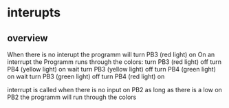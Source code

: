 # interupts

## overview
 
When there is no interupt the programm will turn PB3 (red light) on
On an interrupt the Programm runs through the colors:
turn PB3 (red light) off
turn PB4 (yellow light) on
wait
turn PB3 (yellow light) off
turn PB4 (green light) on
wait
turn PB3 (green light) off
turn PB4 (red light) on

interrupt is called when there is no input on PB2
as long as there is a low on PB2 the programm will run through the colors